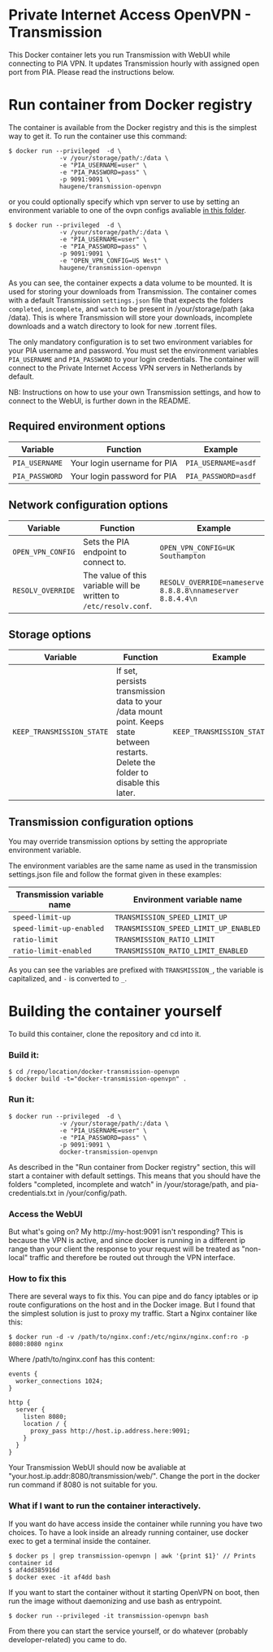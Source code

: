 Private Internet Access OpenVPN - Transmission
===
This Docker container lets you run Transmission with WebUI while connecting to PIA VPN. It updates Transmission hourly with assigned open port from PIA. Please read the instructions below.

# Run container from Docker registry
The container is available from the Docker registry and this is the simplest way to get it. To run the container use this command:

```
$ docker run --privileged  -d \
              -v /your/storage/path/:/data \
              -e "PIA_USERNAME=user" \
              -e "PIA_PASSWORD=pass" \
              -p 9091:9091 \
              haugene/transmission-openvpn
```

or you could optionally specify which vpn server to use by setting an environment variable to one of the ovpn configs avaliable [in this folder](https://github.com/haugene/docker-transmission-openvpn/tree/master/piaconfig).

```
$ docker run --privileged  -d \
              -v /your/storage/path/:/data \
              -e "PIA_USERNAME=user" \
              -e "PIA_PASSWORD=pass" \
              -p 9091:9091 \
              -e "OPEN_VPN_CONFIG=US West" \
              haugene/transmission-openvpn
```

As you can see, the container expects a data volume to be mounted. It is used for storing your downloads from Transmission. The container comes with a default Transmission `settings.json` file that expects the folders `completed`, `incomplete`, and `watch` to be present in /your/storage/path (aka /data). This is where Transmission will store your downloads, incomplete downloads and a watch directory to look for new .torrent files.

The only mandatory configuration is to set two environment variables for your PIA username and password. You must set the environment variables `PIA_USERNAME` and `PIA_PASSWORD` to your login credentials. The container will connect to the Private Internet Access VPN servers in Netherlands by default.

NB: Instructions on how to use your own Transmission settings, and how to connect to the WebUI, is further down in the README.

## Required environment options
| Variable | Function | Example |
|----------|----------|-------|
|`PIA_USERNAME`|Your login username for PIA|`PIA_USERNAME=asdf`|
|`PIA_PASSWORD`|Your login password for PIA|`PIA_PASSWORD=asdf`|

## Network configuration options
| Variable | Function | Example |
|----------|----------|-------|
|`OPEN_VPN_CONFIG` | Sets the PIA endpoint to connect to. | `OPEN_VPN_CONFIG=UK Southampton`|
|`RESOLV_OVERRIDE` | The value of this variable will be written to `/etc/resolv.conf`. | `RESOLV_OVERRIDE=nameserver 8.8.8.8\nnameserver 8.8.4.4\n`|

## Storage options
| Variable | Function | Example |
|----------|----------|-------|
|`KEEP_TRANSMISSION_STATE`|If set, persists transmission data to your /data mount point. Keeps state between restarts. Delete the folder to disable this later. |`KEEP_TRANSMISSION_STATE=YES`|

## Transmission configuration options

You may override transmission options by setting the appropriate environment variable.

The environment variables are the same name as used in the transmission settings.json file and follow the format given in these examples:

| Transmission variable name | Environment variable name |
|----------------------------|---------------------------|
| `speed-limit-up` | `TRANSMISSION_SPEED_LIMIT_UP` |
| `speed-limit-up-enabled` | `TRANSMISSION_SPEED_LIMIT_UP_ENABLED` |
| `ratio-limit` | `TRANSMISSION_RATIO_LIMIT` |
| `ratio-limit-enabled` | `TRANSMISSION_RATIO_LIMIT_ENABLED` |

As you can see the variables are prefixed with `TRANSMISSION_`, the variable is capitalized, and `-` is converted to `_`.

# Building the container yourself
To build this container, clone the repository and cd into it.

### Build it:
```
$ cd /repo/location/docker-transmission-openvpn
$ docker build -t="docker-transmission-openvpn" .
```
### Run it:
```
$ docker run --privileged  -d \
              -v /your/storage/path/:/data \
              -e "PIA_USERNAME=user" \
              -e "PIA_PASSWORD=pass" \
              -p 9091:9091 \
              docker-transmission-openvpn
```

As described in the "Run container from Docker registry" section, this will start a container with default settings. This means that you should have the folders "completed, incomplete and watch" in /your/storage/path, and pia-credentials.txt in /your/config/path.

### Access the WebUI
But what's going on? My http://my-host:9091 isn't responding?
This is because the VPN is active, and since docker is running in a different ip range than your client the response to your request will be treated as "non-local" traffic and therefore be routed out through the VPN interface.

### How to fix this
There are several ways to fix this. You can pipe and do fancy iptables or ip route configurations on the host and in the Docker image. But I found that the simplest solution is just to proxy my traffic. Start a Nginx container like this:

```
$ docker run -d -v /path/to/nginx.conf:/etc/nginx/nginx.conf:ro -p 8080:8080 nginx
```
Where /path/to/nginx.conf has this content:

```
events {
  worker_connections 1024;
}

http {
  server {
    listen 8080;
    location / {
      proxy_pass http://host.ip.address.here:9091;
    }
  }
}
```
Your Transmission WebUI should now be avaliable at "your.host.ip.addr:8080/transmission/web/".
Change the port in the docker run command if 8080 is not suitable for you.

### What if I want to run the container interactively.
If you want do have access inside the container while running you have two choices. To have a look inside an already running container, use docker exec to get a terminal inside the container.

```
$ docker ps | grep transmission-openvpn | awk '{print $1}' // Prints container id
$ af4dd385916d
$ docker exec -it af4dd bash
```

If you want to start the container without it starting OpenVPN on boot, then run the image without daemonizing and use bash as entrypoint.

```
$ docker run --privileged -it transmission-openvpn bash
```

From there you can start the service yourself, or do whatever (probably developer-related) you came to do.
